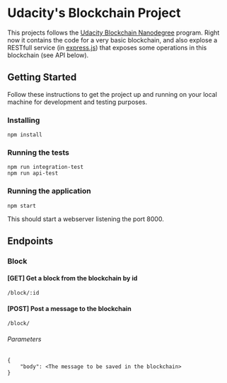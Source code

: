 # Udacity's Blockchain Project

This projects follows the [Udacity Blockchain Nanodegree](https://br.udacity.com/course/blockchain-developer-nanodegree--nd1309) program. 
Right now it contains the code for a very basic blockchain, and also explose a RESTfull service (in [express.js](http://expressjs.com)) that exposes some operations in this blockchain (see API below).

## Getting Started

Follow these instructions to get the project up and running on your local machine for development and testing purposes. 

### Installing

```
npm install
```

### Running the tests

```
npm run integration-test
npm run api-test
```

### Running the application
```
npm start
```
This should start a webserver listening the port 8000.

## Endpoints

### Block

#### [GET] Get a block from the blockchain by id
```
/block/:id
```
#### [POST] Post a message to the blockchain
```
/block/
```
###### Parameters
```
{
    "body": <The message to be saved in the blockchain>
}
```





